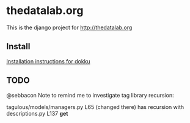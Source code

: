 # thedatalab.org

This is the django project for http://thedatalab.org

## Install

[Installation instructions for dokku](./INSTALL.md)

## TODO

@sebbacon Note to remind me to investigate tag library recursion:

tagulous/models/managers.py L65 (changed there) has recursion with descriptions.py L137 __get__
